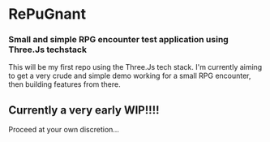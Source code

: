 # RePuGnant
### Small and simple RPG encounter test application using  Three.Js techstack
This will be my first repo using the Three.Js tech stack. I'm currently aiming to get a very crude and simple demo working for a small RPG encounter, then building features from there.

## Currently a very early WIP!!!!
Proceed at your own discretion...
